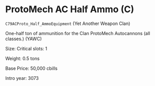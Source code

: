 # ProtoMech AC Half Ammo (C)

`C79ACProto_Half_AmmoEquipment` (Yet Another Weapon Clan)

One-half ton of ammunition for the Clan ProtoMech Autocannons (all classes.) (YAWC)

Size: Critical slots: 1

Weight: 0.5 tons

Base Price: 50,000 cbills

Intro year: 3073

